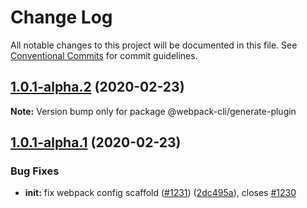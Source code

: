 # Change Log

All notable changes to this project will be documented in this file.
See [Conventional Commits](https://conventionalcommits.org) for commit guidelines.

## [1.0.1-alpha.2](https://github.com/webpack/webpack-cli/compare/@webpack-cli/generate-plugin@1.0.1-alpha.1...@webpack-cli/generate-plugin@1.0.1-alpha.2) (2020-02-23)

**Note:** Version bump only for package @webpack-cli/generate-plugin

## [1.0.1-alpha.1](https://github.com/webpack/webpack-cli/compare/@webpack-cli/generate-plugin@1.0.1-alpha.0...@webpack-cli/generate-plugin@1.0.1-alpha.1) (2020-02-23)

### Bug Fixes

-   **init:** fix webpack config scaffold ([#1231](https://github.com/webpack/webpack-cli/issues/1231)) ([2dc495a](https://github.com/webpack/webpack-cli/commit/2dc495a8d050d28478c6c2533d7839e9ff78d76c)), closes [#1230](https://github.com/webpack/webpack-cli/issues/1230)
